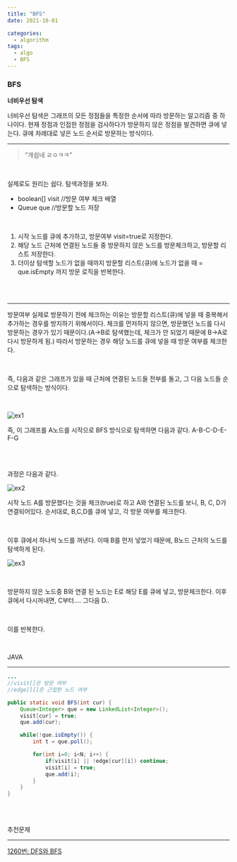 ```yaml
---
title: "BFS"
date: 2021-10-01

categories:
  - algorithm
tags:
  - algo
  - BFS
---
```


### BFS

**너비우선 탐색**

너비우선 탐색은 그래프의 모든 정점들을 특정한 순서에 따라 방문하는 알고리즘 중 하나이다. 현재 정점과 인접한 정점을 검사하다가 방문하지 않은 정점을 발견하면 큐에 넣는다. 큐에 차례대로 넣은 노드 순서로 방문하는 방식이다.

---


>"개쉽네 ㄹㅇㅋㅋ"
<br>


실제로도 원리는 쉽다. 탐색과정을 보자.
<br>

- boolean[] visit   //방문 여부 체크 배열
- Queue<Integer> que   //방문할 노드 저장

<br>

1. 시작 노드를 큐에 추가하고, 방문여부 visit=true로 지정한다.
2. 해당 노드 근처에 연결된 노드들 중 방문하지 않은 노드를 방문체크하고, 방문할 리스트 저장한다.
3. 더이상 탐색할 노드가 없을 때까지 방문할 리스트(큐)에 노드가 없을 때 = que.isEmpty 까지 방문 로직을 반복한다.

<br>
<br>

---

방문여부 실제로 방문하기 전에 체크하는 이유는 방문할 리스트(큐)에 넣을 때 중복해서 추가하는 경우를 방지하기 위해서이다. 체크를 먼저하지 않으면, 방문했던 노드를 다시 방문하는 경우가 있기 때문이다.(A→B로 탐색했는데, 체크가 안 되었기 때문에 B→A로 다시 방문하게 됨.) 따라서 방문하는 경우 해당 노드를 큐에 넣을 때 방문 여부를 체크한다.

<br>

즉, 다음과 같은 그래프가 있을 때 근처에 연결된 노드들 전부를 돌고, 그 다음 노드들 순으로 탐색하는 방식이다.

<br>

![ex1](https://user-images.githubusercontent.com/47859845/136342235-85d6f7e0-8fcb-4e3c-9a2a-b2b2ef3abb05.png)

즉, 이 그래프를 A노드를 시작으로 BFS 방식으로 탐색하면 다음과 같다. A-B-C-D-E-F-G

<br>
<br>

과정은 다음과 같다.

![ex2](https://user-images.githubusercontent.com/47859845/136342501-0bd51d1d-c569-4cf8-85f8-cbf6d4dca256.png)


시작 노드 A를 방문했다는 것을 체크(true)로 하고 A와 연결된 노드를 보니, B, C, D가 연결되어있다. 순서대로, B,C,D를 큐에 넣고, 각 방문 여부를 체크한다.

<br>

이후 큐에서 하나씩 노드를 꺼낸다. 이때 B를 먼저 넣었기 때문에, B노드 근처의 노드를 탐색하게 된다.
<br>

![ex3](https://user-images.githubusercontent.com/47859845/136342590-959c07cf-8791-47e0-b792-10853bd5413f.png)

<br>

방문하지 않은 노드중 B와 연결 된 노드는 E로 해당 E를 큐에 넣고, 방문체크한다. 이후 큐에서 다시꺼내면, C부터.... 그다음 D..

<br>

이를 반복한다.

<br>

JAVA

---

```java
...
//visit[]은 방문 여부
//edge[][]은 근접한 노드 여부

public static void BFS(int cur) {
	Queue<Integer> que = new LinkedList<Integer>();
	visit[cur] = true;
	que.add(cur);

	while(!que.isEmpty()) {
		int t = que.poll();

		for(int i=0; i<N; i++) {
			if(visit[i] || !edge[cur][i]) continue;
			visit[i] = true;
			que.add(i);
		}
	}
}
```
<br><br>

추천문제

---

[1260번: DFS와 BFS](https://www.acmicpc.net/problem/1260)

<br><br>
